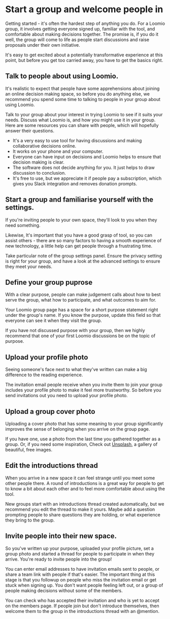 # Start a group and welcome people in

Getting started - it's often the hardest step of anything you do. For a Loomio group, it involves getting everyone signed up, familiar with the tool, and comfortable about making decisions together. The promise is, if you do it well, the group will come to life as people start discussions and raise proposals under their own initiative.

It's easy to get excited about a potentially transformative experience at this point, but before you get too carried away, you have to get the basics right.

<!-- You can learn a lot about how to host a Loomio group by looking at how to host an in-person meeting.

For example: It's important to send invitations which explain what the meeting is about, when it is and how to get there. On the day of, you would arrange the furniture and setup the space to create a sense of purpose. Once people have arrived, a round of introductions lets people know who is in the room. Beginning the discussion with a short presentation ensures that people have the information they need to partipate well.

This is list of the main things you can do to shape the experience people have when they arrive in your group. We recommend you adapt the advice to suit the needs of your group. -->

## Talk to people about using Loomio.

It's realistic to expect that people have some apprehensions about joining an online decision making space, so before you do anything else, we recommend you spend some time to talking to people in your group about using Loomio.

Talk to your group about your interest in trying Loomio to see if it suits your needs. Discuss what Loomio is, and how you might use it in your group. Here are some resources you can share with people, which will hopefully answer their questions.

* It's a very easy to use tool for having discussions and making collaborative decisions online.
* It works on your phone and your computer.
* Everyone can have input on decisions and Loomio helps to ensure that decision making is clear.
* The software does not decide anything for you. It just helps to draw discussion to conclusion.
* It's free to use, but we appreciate it if people pay a subscription, which gives you Slack integration and removes donation prompts.

## Start a group and familiarise yourself with the settings.
If you're inviting people to your own space, they'll look to you when they need something.

Likewise, It's important that you have a good grasp of tool, so you can assist others - there are so many factors to having a smooth experience of new technology, a little help can get people through a frustrating time.

Take particular note of the group settings panel. Ensure the privacy setting is right for your group, and have a look at the advanced settings to ensure they meet your needs.

## Define your group puprose

With a clear purpose, people can make judgement calls about how to best serve the group, what how to participate, and what outcomes to aim for.

Your Loomio group page has a space for a short purpose statement right under the group's name. If you know the purpose, update this field so that everyone can see it when they visit the group.

If you have not discussed purpose with your group, then we highly recommend that one of your first Loomio discussions be on the topic of purpose.

## Upload your profile photo

Seeing someone's face next to what they've written can make a big difference to the reading experience.

The invitation email people receive when you invite them to join your group includes your profile photo to make it feel more trustworthy. So before you send invitations out you need to upload your profile photo.

## Upload a group cover photo

Uploading a cover photo that has some meaning to your group significantly improves the sense of belonging when you arrive on the group page.

If you have one, use a photo from the last time you gathered together as a group. Or, if you need some inspiration, Check out [Unsplash](https://unsplash.com/), a gallery of beautiful, free images.

## Edit the introductions thread

When you arrive in a new space it can feel strange until you meet some other people there. A round of introductions is a great way for people to get to know a bit about each other and to feel more comfortable about using the tool.

New groups start with an introductions thread created automatically, but we recommend you edit the thread to make it yours. Maybe add a question prompting people to share questions they are holding, or what experience they bring to the group.

## Invite people into their new space.

So you've written up your purpose, uploaded your profile picture, set a group photo and started a thread for people to participate in when they arrive. You're ready to invite people into the group!

You can enter email addresses to have invitation emails sent to people, or share a team link with people if that's easier. The important thing at this stage is that you followup on people who miss the invitation email or get stuck when signing up. You don't want people feeling left out, or a group of people making decisions without some of the members.

You can check who has accepted their invitation and who is yet to accept on the members page. If people join but don't introduce themselves, then welcome them to the group in the introductions thread with an @mention.
